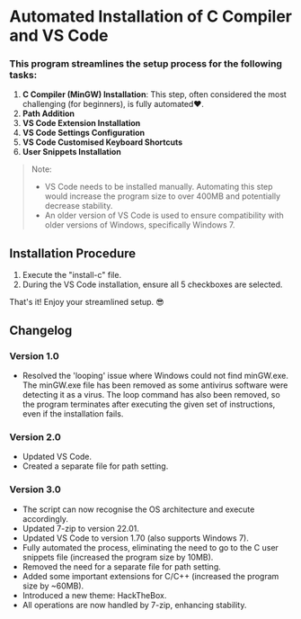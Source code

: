 # Automated Installation of C Compiler and VS Code

### This program streamlines the setup process for the following tasks:

1. **C Compiler (MinGW) Installation**: This step, often considered the most challenging (for beginners), is fully automated❤️.
2. **Path Addition**
3. **VS Code Extension Installation**
4. **VS Code Settings Configuration**
5. **VS Code Customised Keyboard Shortcuts**
6. **User Snippets Installation**

> Note: 
> - VS Code needs to be installed manually. Automating this step would increase the program size to over 400MB and potentially decrease stability.
> - An older version of VS Code is used to ensure compatibility with older versions of Windows, specifically Windows 7.

## Installation Procedure

1. Execute the "install-c" file.
2. During the VS Code installation, ensure all 5 checkboxes are selected.

That's it! Enjoy your streamlined setup. 😎

## Changelog

### Version 1.0

- Resolved the 'looping' issue where Windows could not find minGW.exe. The minGW.exe file has been removed as some antivirus software were detecting it as a virus. The loop command has also been removed, so the program terminates after executing the given set of instructions, even if the installation fails.

### Version 2.0

- Updated VS Code.
- Created a separate file for path setting.

### Version 3.0

- The script can now recognise the OS architecture and execute accordingly.
- Updated 7-zip to version 22.01.
- Updated VS Code to version 1.70 (also supports Windows 7).
- Fully automated the process, eliminating the need to go to the C user snippets file (increased the program size by 10MB).
- Removed the need for a separate file for path setting.
- Added some important extensions for C/C++ (increased the program size by ~60MB).
- Introduced a new theme: HackTheBox.
- All operations are now handled by 7-zip, enhancing stability.
